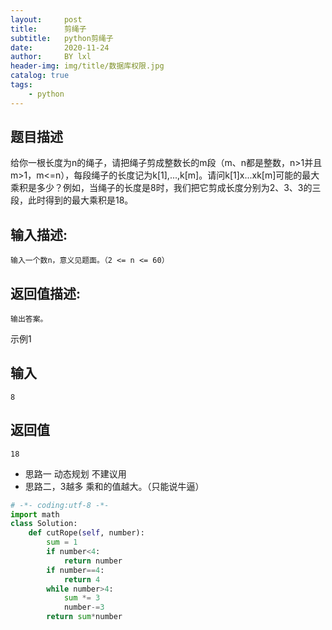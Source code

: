 ```yaml
---
layout:     post
title:      剪绳子
subtitle:   python剪绳子
date:       2020-11-24
author:     BY lxl
header-img: img/title/数据库权限.jpg
catalog: true
tags:
    - python
---
```






## 题目描述

给你一根长度为n的绳子，请把绳子剪成整数长的m段（m、n都是整数，n>1并且m>1，m<=n），每段绳子的长度记为k[1],...,k[m]。请问k[1]x...xk[m]可能的最大乘积是多少？例如，当绳子的长度是8时，我们把它剪成长度分别为2、3、3的三段，此时得到的最大乘积是18。

## 输入描述:

```
输入一个数n，意义见题面。（2 <= n <= 60）
```

## 返回值描述:

```
输出答案。
```

示例1

## 输入

```
8
```

## 返回值

```
18
```

- 思路一 动态规划 不建议用
- 思路二，3越多 乘和的值越大。（只能说牛逼）

```python
# -*- coding:utf-8 -*-
import math
class Solution:
    def cutRope(self, number):
        sum = 1
        if number<4:
            return number
        if number==4:
            return 4
        while number>4:
            sum *= 3
            number-=3
        return sum*number
            
        
```

